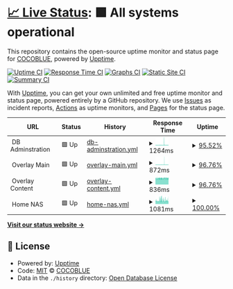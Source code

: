 # [📈 Live Status](https://shin6949.github.io/uptime): <!--live status--> **🟩 All systems operational**

This repository contains the open-source uptime monitor and status page for [COCOBLUE](velog.io/shin6949), powered by [Upptime](https://github.com/upptime/upptime).

[![Uptime CI](https://github.com/shin6949/uptime/workflows/Uptime%20CI/badge.svg)](https://github.com/shin6949/uptime/actions?query=workflow%3A%22Uptime+CI%22)
[![Response Time CI](https://github.com/shin6949/uptime/workflows/Response%20Time%20CI/badge.svg)](https://github.com/shin6949/uptime/actions?query=workflow%3A%22Response+Time+CI%22)
[![Graphs CI](https://github.com/shin6949/uptime/workflows/Graphs%20CI/badge.svg)](https://github.com/shin6949/uptime/actions?query=workflow%3A%22Graphs+CI%22)
[![Static Site CI](https://github.com/shin6949/uptime/workflows/Static%20Site%20CI/badge.svg)](https://github.com/shin6949/uptime/actions?query=workflow%3A%22Static+Site+CI%22)
[![Summary CI](https://github.com/shin6949/uptime/workflows/Summary%20CI/badge.svg)](https://github.com/shin6949/uptime/actions?query=workflow%3A%22Summary+CI%22)

With [Upptime](https://upptime.js.org), you can get your own unlimited and free uptime monitor and status page, powered entirely by a GitHub repository. We use [Issues](https://github.com/shin6949/uptime/issues) as incident reports, [Actions](https://github.com/shin6949/uptime/actions) as uptime monitors, and [Pages](https://shin6949.github.io/uptime) for the status page.

<!--start: status pages-->
<!-- This summary is generated by Upptime (https://github.com/upptime/upptime) -->
<!-- Do not edit this manually, your changes will be overwritten -->
<!-- prettier-ignore -->
| URL | Status | History | Response Time | Uptime |
| --- | ------ | ------- | ------------- | ------ |
| <img alt="" src="https://icons.duckduckgo.com/ip3/null.ico" height="13"> DB Adminstration | 🟩 Up | [db-adminstration.yml](https://github.com/shin6949/uptime/commits/HEAD/history/db-adminstration.yml) | <details><summary><img alt="Response time graph" src="./graphs/db-adminstration/response-time-week.png" height="20"> 1264ms</summary><br><a href="https://shin6949.github.io/uptime/history/db-adminstration"><img alt="Response time 1084" src="https://img.shields.io/endpoint?url=https%3A%2F%2Fraw.githubusercontent.com%2Fshin6949%2Fuptime%2FHEAD%2Fapi%2Fdb-adminstration%2Fresponse-time.json"></a><br><a href="https://shin6949.github.io/uptime/history/db-adminstration"><img alt="24-hour response time 1119" src="https://img.shields.io/endpoint?url=https%3A%2F%2Fraw.githubusercontent.com%2Fshin6949%2Fuptime%2FHEAD%2Fapi%2Fdb-adminstration%2Fresponse-time-day.json"></a><br><a href="https://shin6949.github.io/uptime/history/db-adminstration"><img alt="7-day response time 1264" src="https://img.shields.io/endpoint?url=https%3A%2F%2Fraw.githubusercontent.com%2Fshin6949%2Fuptime%2FHEAD%2Fapi%2Fdb-adminstration%2Fresponse-time-week.json"></a><br><a href="https://shin6949.github.io/uptime/history/db-adminstration"><img alt="30-day response time 1115" src="https://img.shields.io/endpoint?url=https%3A%2F%2Fraw.githubusercontent.com%2Fshin6949%2Fuptime%2FHEAD%2Fapi%2Fdb-adminstration%2Fresponse-time-month.json"></a><br><a href="https://shin6949.github.io/uptime/history/db-adminstration"><img alt="1-year response time 1084" src="https://img.shields.io/endpoint?url=https%3A%2F%2Fraw.githubusercontent.com%2Fshin6949%2Fuptime%2FHEAD%2Fapi%2Fdb-adminstration%2Fresponse-time-year.json"></a></details> | <details><summary><a href="https://shin6949.github.io/uptime/history/db-adminstration">95.52%</a></summary><a href="https://shin6949.github.io/uptime/history/db-adminstration"><img alt="All-time uptime 99.27%" src="https://img.shields.io/endpoint?url=https%3A%2F%2Fraw.githubusercontent.com%2Fshin6949%2Fuptime%2FHEAD%2Fapi%2Fdb-adminstration%2Fuptime.json"></a><br><a href="https://shin6949.github.io/uptime/history/db-adminstration"><img alt="24-hour uptime 100.00%" src="https://img.shields.io/endpoint?url=https%3A%2F%2Fraw.githubusercontent.com%2Fshin6949%2Fuptime%2FHEAD%2Fapi%2Fdb-adminstration%2Fuptime-day.json"></a><br><a href="https://shin6949.github.io/uptime/history/db-adminstration"><img alt="7-day uptime 95.52%" src="https://img.shields.io/endpoint?url=https%3A%2F%2Fraw.githubusercontent.com%2Fshin6949%2Fuptime%2FHEAD%2Fapi%2Fdb-adminstration%2Fuptime-week.json"></a><br><a href="https://shin6949.github.io/uptime/history/db-adminstration"><img alt="30-day uptime 98.97%" src="https://img.shields.io/endpoint?url=https%3A%2F%2Fraw.githubusercontent.com%2Fshin6949%2Fuptime%2FHEAD%2Fapi%2Fdb-adminstration%2Fuptime-month.json"></a><br><a href="https://shin6949.github.io/uptime/history/db-adminstration"><img alt="1-year uptime 99.27%" src="https://img.shields.io/endpoint?url=https%3A%2F%2Fraw.githubusercontent.com%2Fshin6949%2Fuptime%2FHEAD%2Fapi%2Fdb-adminstration%2Fuptime-year.json"></a></details>
| <img alt="" src="https://icons.duckduckgo.com/ip3/null.ico" height="13"> Overlay Main | 🟩 Up | [overlay-main.yml](https://github.com/shin6949/uptime/commits/HEAD/history/overlay-main.yml) | <details><summary><img alt="Response time graph" src="./graphs/overlay-main/response-time-week.png" height="20"> 872ms</summary><br><a href="https://shin6949.github.io/uptime/history/overlay-main"><img alt="Response time 743" src="https://img.shields.io/endpoint?url=https%3A%2F%2Fraw.githubusercontent.com%2Fshin6949%2Fuptime%2FHEAD%2Fapi%2Foverlay-main%2Fresponse-time.json"></a><br><a href="https://shin6949.github.io/uptime/history/overlay-main"><img alt="24-hour response time 756" src="https://img.shields.io/endpoint?url=https%3A%2F%2Fraw.githubusercontent.com%2Fshin6949%2Fuptime%2FHEAD%2Fapi%2Foverlay-main%2Fresponse-time-day.json"></a><br><a href="https://shin6949.github.io/uptime/history/overlay-main"><img alt="7-day response time 872" src="https://img.shields.io/endpoint?url=https%3A%2F%2Fraw.githubusercontent.com%2Fshin6949%2Fuptime%2FHEAD%2Fapi%2Foverlay-main%2Fresponse-time-week.json"></a><br><a href="https://shin6949.github.io/uptime/history/overlay-main"><img alt="30-day response time 769" src="https://img.shields.io/endpoint?url=https%3A%2F%2Fraw.githubusercontent.com%2Fshin6949%2Fuptime%2FHEAD%2Fapi%2Foverlay-main%2Fresponse-time-month.json"></a><br><a href="https://shin6949.github.io/uptime/history/overlay-main"><img alt="1-year response time 743" src="https://img.shields.io/endpoint?url=https%3A%2F%2Fraw.githubusercontent.com%2Fshin6949%2Fuptime%2FHEAD%2Fapi%2Foverlay-main%2Fresponse-time-year.json"></a></details> | <details><summary><a href="https://shin6949.github.io/uptime/history/overlay-main">96.76%</a></summary><a href="https://shin6949.github.io/uptime/history/overlay-main"><img alt="All-time uptime 99.37%" src="https://img.shields.io/endpoint?url=https%3A%2F%2Fraw.githubusercontent.com%2Fshin6949%2Fuptime%2FHEAD%2Fapi%2Foverlay-main%2Fuptime.json"></a><br><a href="https://shin6949.github.io/uptime/history/overlay-main"><img alt="24-hour uptime 100.00%" src="https://img.shields.io/endpoint?url=https%3A%2F%2Fraw.githubusercontent.com%2Fshin6949%2Fuptime%2FHEAD%2Fapi%2Foverlay-main%2Fuptime-day.json"></a><br><a href="https://shin6949.github.io/uptime/history/overlay-main"><img alt="7-day uptime 96.76%" src="https://img.shields.io/endpoint?url=https%3A%2F%2Fraw.githubusercontent.com%2Fshin6949%2Fuptime%2FHEAD%2Fapi%2Foverlay-main%2Fuptime-week.json"></a><br><a href="https://shin6949.github.io/uptime/history/overlay-main"><img alt="30-day uptime 99.25%" src="https://img.shields.io/endpoint?url=https%3A%2F%2Fraw.githubusercontent.com%2Fshin6949%2Fuptime%2FHEAD%2Fapi%2Foverlay-main%2Fuptime-month.json"></a><br><a href="https://shin6949.github.io/uptime/history/overlay-main"><img alt="1-year uptime 99.37%" src="https://img.shields.io/endpoint?url=https%3A%2F%2Fraw.githubusercontent.com%2Fshin6949%2Fuptime%2FHEAD%2Fapi%2Foverlay-main%2Fuptime-year.json"></a></details>
| <img alt="" src="https://icons.duckduckgo.com/ip3/null.ico" height="13"> Overlay Content | 🟩 Up | [overlay-content.yml](https://github.com/shin6949/uptime/commits/HEAD/history/overlay-content.yml) | <details><summary><img alt="Response time graph" src="./graphs/overlay-content/response-time-week.png" height="20"> 836ms</summary><br><a href="https://shin6949.github.io/uptime/history/overlay-content"><img alt="Response time 814" src="https://img.shields.io/endpoint?url=https%3A%2F%2Fraw.githubusercontent.com%2Fshin6949%2Fuptime%2FHEAD%2Fapi%2Foverlay-content%2Fresponse-time.json"></a><br><a href="https://shin6949.github.io/uptime/history/overlay-content"><img alt="24-hour response time 833" src="https://img.shields.io/endpoint?url=https%3A%2F%2Fraw.githubusercontent.com%2Fshin6949%2Fuptime%2FHEAD%2Fapi%2Foverlay-content%2Fresponse-time-day.json"></a><br><a href="https://shin6949.github.io/uptime/history/overlay-content"><img alt="7-day response time 836" src="https://img.shields.io/endpoint?url=https%3A%2F%2Fraw.githubusercontent.com%2Fshin6949%2Fuptime%2FHEAD%2Fapi%2Foverlay-content%2Fresponse-time-week.json"></a><br><a href="https://shin6949.github.io/uptime/history/overlay-content"><img alt="30-day response time 814" src="https://img.shields.io/endpoint?url=https%3A%2F%2Fraw.githubusercontent.com%2Fshin6949%2Fuptime%2FHEAD%2Fapi%2Foverlay-content%2Fresponse-time-month.json"></a><br><a href="https://shin6949.github.io/uptime/history/overlay-content"><img alt="1-year response time 814" src="https://img.shields.io/endpoint?url=https%3A%2F%2Fraw.githubusercontent.com%2Fshin6949%2Fuptime%2FHEAD%2Fapi%2Foverlay-content%2Fresponse-time-year.json"></a></details> | <details><summary><a href="https://shin6949.github.io/uptime/history/overlay-content">96.76%</a></summary><a href="https://shin6949.github.io/uptime/history/overlay-content"><img alt="All-time uptime 99.37%" src="https://img.shields.io/endpoint?url=https%3A%2F%2Fraw.githubusercontent.com%2Fshin6949%2Fuptime%2FHEAD%2Fapi%2Foverlay-content%2Fuptime.json"></a><br><a href="https://shin6949.github.io/uptime/history/overlay-content"><img alt="24-hour uptime 100.00%" src="https://img.shields.io/endpoint?url=https%3A%2F%2Fraw.githubusercontent.com%2Fshin6949%2Fuptime%2FHEAD%2Fapi%2Foverlay-content%2Fuptime-day.json"></a><br><a href="https://shin6949.github.io/uptime/history/overlay-content"><img alt="7-day uptime 96.76%" src="https://img.shields.io/endpoint?url=https%3A%2F%2Fraw.githubusercontent.com%2Fshin6949%2Fuptime%2FHEAD%2Fapi%2Foverlay-content%2Fuptime-week.json"></a><br><a href="https://shin6949.github.io/uptime/history/overlay-content"><img alt="30-day uptime 99.25%" src="https://img.shields.io/endpoint?url=https%3A%2F%2Fraw.githubusercontent.com%2Fshin6949%2Fuptime%2FHEAD%2Fapi%2Foverlay-content%2Fuptime-month.json"></a><br><a href="https://shin6949.github.io/uptime/history/overlay-content"><img alt="1-year uptime 99.37%" src="https://img.shields.io/endpoint?url=https%3A%2F%2Fraw.githubusercontent.com%2Fshin6949%2Fuptime%2FHEAD%2Fapi%2Foverlay-content%2Fuptime-year.json"></a></details>
| <img alt="" src="https://icons.duckduckgo.com/ip3/null.ico" height="13"> Home NAS | 🟩 Up | [home-nas.yml](https://github.com/shin6949/uptime/commits/HEAD/history/home-nas.yml) | <details><summary><img alt="Response time graph" src="./graphs/home-nas/response-time-week.png" height="20"> 1081ms</summary><br><a href="https://shin6949.github.io/uptime/history/home-nas"><img alt="Response time 1122" src="https://img.shields.io/endpoint?url=https%3A%2F%2Fraw.githubusercontent.com%2Fshin6949%2Fuptime%2FHEAD%2Fapi%2Fhome-nas%2Fresponse-time.json"></a><br><a href="https://shin6949.github.io/uptime/history/home-nas"><img alt="24-hour response time 1096" src="https://img.shields.io/endpoint?url=https%3A%2F%2Fraw.githubusercontent.com%2Fshin6949%2Fuptime%2FHEAD%2Fapi%2Fhome-nas%2Fresponse-time-day.json"></a><br><a href="https://shin6949.github.io/uptime/history/home-nas"><img alt="7-day response time 1081" src="https://img.shields.io/endpoint?url=https%3A%2F%2Fraw.githubusercontent.com%2Fshin6949%2Fuptime%2FHEAD%2Fapi%2Fhome-nas%2Fresponse-time-week.json"></a><br><a href="https://shin6949.github.io/uptime/history/home-nas"><img alt="30-day response time 1019" src="https://img.shields.io/endpoint?url=https%3A%2F%2Fraw.githubusercontent.com%2Fshin6949%2Fuptime%2FHEAD%2Fapi%2Fhome-nas%2Fresponse-time-month.json"></a><br><a href="https://shin6949.github.io/uptime/history/home-nas"><img alt="1-year response time 1122" src="https://img.shields.io/endpoint?url=https%3A%2F%2Fraw.githubusercontent.com%2Fshin6949%2Fuptime%2FHEAD%2Fapi%2Fhome-nas%2Fresponse-time-year.json"></a></details> | <details><summary><a href="https://shin6949.github.io/uptime/history/home-nas">100.00%</a></summary><a href="https://shin6949.github.io/uptime/history/home-nas"><img alt="All-time uptime 99.85%" src="https://img.shields.io/endpoint?url=https%3A%2F%2Fraw.githubusercontent.com%2Fshin6949%2Fuptime%2FHEAD%2Fapi%2Fhome-nas%2Fuptime.json"></a><br><a href="https://shin6949.github.io/uptime/history/home-nas"><img alt="24-hour uptime 100.00%" src="https://img.shields.io/endpoint?url=https%3A%2F%2Fraw.githubusercontent.com%2Fshin6949%2Fuptime%2FHEAD%2Fapi%2Fhome-nas%2Fuptime-day.json"></a><br><a href="https://shin6949.github.io/uptime/history/home-nas"><img alt="7-day uptime 100.00%" src="https://img.shields.io/endpoint?url=https%3A%2F%2Fraw.githubusercontent.com%2Fshin6949%2Fuptime%2FHEAD%2Fapi%2Fhome-nas%2Fuptime-week.json"></a><br><a href="https://shin6949.github.io/uptime/history/home-nas"><img alt="30-day uptime 100.00%" src="https://img.shields.io/endpoint?url=https%3A%2F%2Fraw.githubusercontent.com%2Fshin6949%2Fuptime%2FHEAD%2Fapi%2Fhome-nas%2Fuptime-month.json"></a><br><a href="https://shin6949.github.io/uptime/history/home-nas"><img alt="1-year uptime 99.85%" src="https://img.shields.io/endpoint?url=https%3A%2F%2Fraw.githubusercontent.com%2Fshin6949%2Fuptime%2FHEAD%2Fapi%2Fhome-nas%2Fuptime-year.json"></a></details>

<!--end: status pages-->

[**Visit our status website →**](https://shin6949.github.io/uptime)

## 📄 License

- Powered by: [Upptime](https://github.com/upptime/upptime)
- Code: [MIT](./LICENSE) © [COCOBLUE](velog.io/shin6949)
- Data in the `./history` directory: [Open Database License](https://opendatacommons.org/licenses/odbl/1-0/)
